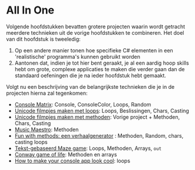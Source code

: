 # All In One 

Volgende hoofdstukken bevatten grotere projecten waarin wordt getracht meerdere technieken uit de vorige hoofdstukken te combineren. Het doel van dit hoofdstuk is tweeledig:
1. Op een andere manier tonen hoe specifieke C# elementen in een 'realistische' programma's kunnen gebruikt worden
2. Aantonen dat, indien je tot hier bent geraakt, je al een aardig hoop skills hebt om grote, complexe applicaties te maken die verder gaan dan de standaard oefeningen die je na ieder hoofdstuk hebt gemaakt.

Volgt nu een beschrijving van de belangrijkste technieken die je in de projecten hierna zal tegenkomen:

* [Console Matrix](1_ConsoleMatrix.md): Console, ConsoleColor, Loops, Random
* [Unicode filmpjes maken met loops](3_AsciiMovieWithLoops.md):  Loops, Beslissingen, Chars, Casting
* [Unicode filmpjes maken met methoden](2_AsciiMoviesWithMethods.md): Vorige project + Methoden, Chars, Casting
* [Music Maestro](EindeTests/Mod2/Opgave.md): Methoden
* [Fun with methods: een verhaalgenerator](A_DEEL1_AllInOne/3_verhaalgenerator.md) : Methoden, Random, chars, casting loops
* [Tekst-gebaseerd Maze game](4_MazeGame.md): Loops, Methoden, Arrays, ``out`` 
* [Conway game of life](A_DEEL1_AllInOne/5_conway.md): Methoden en arrays
* [How to make your console app look cool](A_DEEL1_AllInOne/coolconsole.md): loops
